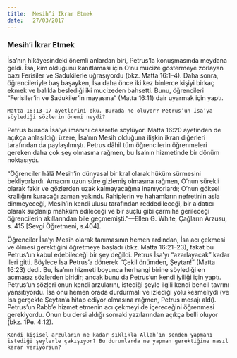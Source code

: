 ```yaml
---
title:  Mesih’i İkrar Etmek
date:   27/03/2017
---
```


### Mesih’i İkrar Etmek 

İsa’nın hikâyesindeki önemli anlardan biri, Petrus’la konuşmasında meydana geldi. İsa, kim olduğunu kanıtlaması için O’nu mucize göstermeye zorlayan bazı Ferisiler ve Sadukilerle uğraşıyordu (bkz. Matta 16:1–4). Daha sonra, öğrencileriyle baş başayken, İsa daha önce iki kez binlerce kişiyi birkaç ekmek ve balıkla beslediği iki mucizeden bahsetti. Bunu, öğrencileri “Ferisiler’in ve Sadukiler’in mayasına” (Matta 16:11) dair uyarmak için yaptı. 

`Matta 16:13–17 ayetlerini oku. Burada ne oluyor? Petrus’un İsa’ya söylediği sözlerin önemi neydi?` 

Petrus burada İsa’ya imanını cesaretle söylüyor. Matta 16:20 ayetinden de açıkça anlaşıldığı üzere, İsa’nın Mesih olduğuna ilişkin ikrarı diğerleri tarafından da paylaşılmıştı. Petrus dâhil tüm öğrencilerin öğrenmeleri gereken daha çok şey olmasına rağmen, bu İsa’nın hizmetinde bir dönüm noktasıydı. 

“Öğrenciler hâlâ Mesih’in dünyasal bir kral olarak hüküm sürmesini bekliyorlardı. Amacını uzun süre gizlemiş olmasına rağmen, O’nun sürekli olarak fakir ve gözlerden uzak kalmayacağına inanıyorlardı; O’nun göksel krallığını kuracağı zaman yakındı. Rahiplerin ve hahamların nefretinin asla dinmeyeceği, Mesih’in kendi ulusu tarafından reddedileceği, bir aldatıcı olarak suçlanıp mahkûm edileceği ve bir suçlu gibi çarmıha gerileceği öğrencilerin akıllarından bile geçmemişti.”—Ellen G. White, Çağların Arzusu, s. 415 [Sevgi Öğretmeni, s.404]. 

Öğrenciler İsa’yı Mesih olarak tanımasının hemen ardından, İsa acı çekmesi ve ölmesi gerektiğini öğretmeye başladı (bkz. Matta 16:21–23), fakat bu Petrus’un kabul edebileceği bir şey değildi. Petrus İsa’yı “azarlayacak” kadar ileri gitti. Böylece İsa Petrus’a dönerek “Çekil önümden, Şeytan!” (Matta 16:23) dedi. Bu, İsa’nın hizmeti boyunca herhangi birine söylediği en acımasız sözlerden biridir; ancak bunu da Petrus’un kendi iyiliği için yaptı. Petrus’un sözleri onun kendi arzularını, istediği şeyle ilgili kendi bencil tavrını yansıtıyordu. İsa onu hemen orada durdurmalı ve izlediği yolu kesmeliydi (ve İsa gerçekte Şeytan’a hitap ediyor olmasına rağmen, Petrus mesajı aldı). Petrus’un Rabb’e hizmet etmenin acı çekmeyi de içereceğini öğrenmesi gerekiyordu. Onun bu dersi aldığı sonraki yazılarından açıkça belli oluyor (bkz. 1Pe. 4:12). 

`Kendi kişisel arzuların ne kadar sıklıkla Allah’ın senden yapmanı istediği şeylerle çakışıyor? Bu durumlarda ne yapman gerektiğine nasıl karar veriyorsun?`